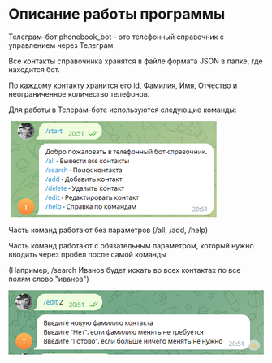 # Описание работы программы

Телеграм-бот phonebook_bot - это телефонный справочник с управлением через Телеграм.

Все контакты справочника хранятся в файле формата JSON в папке, где находится бот.

По каждому контакту хранится его id, Фамилия, Имя, Отчество и неограниченное количество телефонов.

Для работы в Телерам-боте используются следующие команды:

![Image](comands.png)

Часть команд работают без параметров (/all, /add, /help)

Часть команд работают с обязательным параметром, который нужно вводить через пробел после самой команды

(Например, /search Иванов будет искать во всех контактах по все полям слово "иванов")

![Image](comands_with_param.png)
